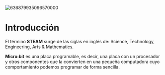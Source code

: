 ![636879935096570000](https://user-images.githubusercontent.com/114906778/204754947-2393b908-626c-4e28-8678-e64b33c86bfe.png)


# Introducción

 El término **STEAM** surge de las siglas en inglés de:  Science, Technology, Engineering, Arts & Mathematics.
 
 
**Micro:bit** es una placa programable, es decir, una placa con un procesador y otros componentes que la convierten en una pequeña computadora cuyo comportamiento podemos programar de forma sencilla.
